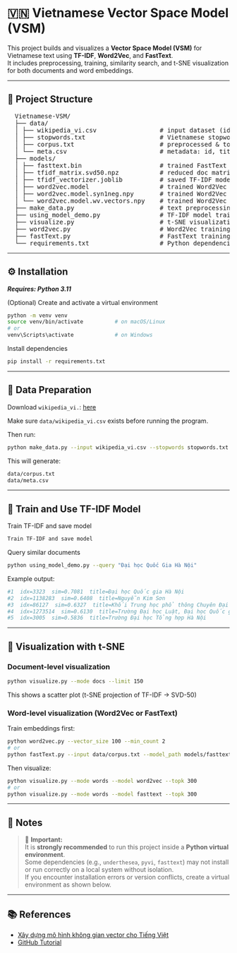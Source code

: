 # 🇻🇳 Vietnamese Vector Space Model (VSM)

This project builds and visualizes a **Vector Space Model (VSM)** for Vietnamese text using **TF-IDF**, **Word2Vec**, and **FastText**.  
It includes preprocessing, training, similarity search, and t-SNE visualization for both documents and word embeddings.

---

## 🧩 Project Structure
<pre>
  Vietnamese-VSM/
  ├── data/
  │ ├── wikipedia_vi.csv                 # input dataset (id, title, text)
  │ ├── stopwords.txt                    # Vietnamese stopword list
  │ ├── corpus.txt                       # preprocessed & tokenized text (auto-generated)
  │ └── meta.csv                         # metadata: id, title (auto-generated)
  ├── models/
  │ ├── fasttext.bin                     # trained FastText embeddings
  │ ├── tfidf_matrix.svd50.npz           # reduced doc matrix (SVD 50)
  │ ├── tfidf_vectorizer.joblib          # saved TF-IDF model
  │ ├── word2vec.model                   # trained Word2Vec embeddings
  │ ├── word2vec.model.syn1neg.npy       # trained Word2Vec embeddings
  │ └── word2vec.model.wv.vectors.npy    # trained Word2Vec embeddings
  ├── make_data.py                       # text preprocessing & corpus generation
  ├── using_model_demo.py                # TF-IDF model training & similarity search
  ├── visualize.py                       # t-SNE visualization for docs or words
  ├── word2vec.py                        # Word2Vec training
  ├── fastText.py                        # FastText training
  └── requirements.txt                   # Python dependencies
</pre>

---

## ⚙️ Installation

**_Requires: Python 3.11_**

(Optional) Create and activate a virtual environment 

```bash
python -m venv venv
source venv/bin/activate          # on macOS/Linux
# or
venv\Scripts\activate             # on Windows
```

Install dependencies
```bash
pip install -r requirements.txt
```

---

## 📘 Data Preparation

Download `wikipedia_vi.`: [here](https://drive.google.com/file/d/1_gFXaM3vFplPnyJGsV1QY5gqgtFjArdg/view?usp=sharing)

Make sure `data/wikipedia_vi.csv` exists before running the program.

Then run:
```bash
python make_data.py --input wikipedia_vi.csv --stopwords stopwords.txt
```
This will generate:
```bash
data/corpus.txt
data/meta.csv
```

---

## 🧠 Train and Use TF-IDF Model

Train TF-IDF and save model
```bash
Train TF-IDF and save model
```

Query similar documents
```bash
python using_model_demo.py --query "Đại học Quốc Gia Hà Nội"
```
Example output:
```bash
#1  idx=3323  sim=0.7081  title=Đại học Quốc gia Hà Nội
#2  idx=1138283  sim=0.6408  title=Nguyễn Kim Sơn
#3  idx=86127  sim=0.6327  title=Khối Trung học phổ thông Chuyên Đại học Quốc gia Hà Nội
#4  idx=1273514  sim=0.6130  title=Trường Đại học Luật, Đại học Quốc gia Hà Nội
#5  idx=3005  sim=0.5836  title=Trường Đại học Tổng hợp Hà Nội
```

---

## 🌈 Visualization with t-SNE

### Document-level visualization
```bash
python visualize.py --mode docs --limit 150
```

This shows a scatter plot (t-SNE projection of TF-IDF → SVD-50)

### Word-level visualization (Word2Vec or FastText)

Train embeddings first:
```bash
python word2vec.py --vector_size 100 --min_count 2
# or
python fastText.py --input data/corpus.txt --model_path models/fasttext.bin
```

Then visualize:
```bash
python visualize.py --mode words --model word2vec --topk 300
# or
python visualize.py --mode words --model fasttext --topk 300
```

---

## 📝 Notes

> 🧠 **Important:**  
> It is **strongly recommended** to run this project inside a **Python virtual environment**.  
> Some dependencies (e.g., `underthesea`, `pyvi`, `fasttext`) may not install or run correctly on a local system without isolation.  
> If you encounter installation errors or version conflicts, create a virtual environment as shown below.
> 
---

## 📚 References

* [Xây dựng mô hình không gian vector cho Tiếng Việt](https://viblo.asia/p/xay-dung-mo-hinh-khong-gian-vector-cho-tieng-viet-GrLZDXr2Zk0)
* [GitHub Tutorial](https://github.com/quangph-1686/FramgiaBlog/tree/master/Blog01_Word_embedding)

